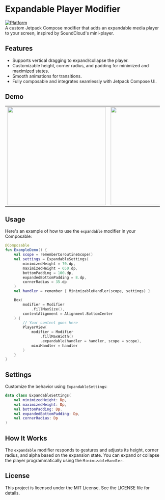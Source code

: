 # Expandable Player Modifier

[![Platform](https://img.shields.io/badge/platform-Android-blue.svg)](https://github.com/markst)  
A custom Jetpack Compose modifier that adds an expandable media player to your screen, inspired by SoundCloud's mini-player.

## Features

- Supports vertical dragging to expand/collapse the player.
- Customizable height, corner radius, and padding for minimized and maximized states.
- Smooth animations for transitions.
- Fully composable and integrates seamlessly with Jetpack Compose UI.

## Demo

<table>
  <tr>
    <td><img src="https://github.com/user-attachments/assets/2507ec28-9baa-436e-bdbc-1a79297a1553" width="320"/></td>
    <td><img src="https://github.com/user-attachments/assets/46e89b32-d9de-42b9-9d63-befd2a8e5c1d" width="320"/></td>
  </tr>
</table>

## Usage

Here's an example of how to use the `expandable` modifier in your Composable:

```kotlin
@Composable
fun ExampleDemo() {
    val scope = rememberCoroutineScope()
    val settings = ExpandableSettings(
        minimizedHeight = 70.dp,
        maximizedHeight = 650.dp,
        bottomPadding = 100.dp,
        expandedBottomPadding = 8.dp,
        cornerRadius = 35.dp
    )
    val handler = remember { MinimizableHandler(scope, settings) }

    Box(
        modifier = Modifier
            .fillMaxSize(),
        contentAlignment = Alignment.BottomCenter
    ) {
        // Your content goes here
        PlayerView(
            modifier = Modifier
                .fillMaxWidth()
                .expandable(handler = handler, scope = scope),
            miniHandler = handler
        )
    }
}
```

## Settings

Customize the behavior using `ExpandableSettings`:

```kotlin
data class ExpandableSettings(
    val minimizedHeight: Dp,
    val maximizedHeight: Dp,
    val bottomPadding: Dp,
    val expandedBottomPadding: Dp,
    val cornerRadius: Dp
)
```

## How It Works

The `expandable` modifier responds to gestures and adjusts its height, corner radius, and alpha based on the expansion state. You can expand or collapse the player programmatically using the `MinimizableHandler`.

## License

This project is licensed under the MIT License. See the LICENSE file for details.
